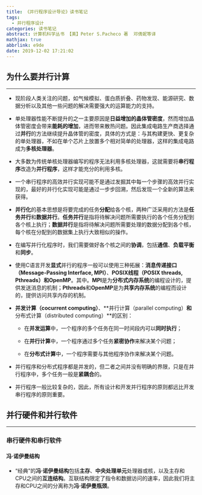 ```yaml
---
title: 《并行程序设计导论》读书笔记
tags:
  - 并行程序设计
categories: 读书笔记
abstract: 计算机科学丛书 【美】Peter S.Pacheco 著  邓倩妮等译
mathjax: true
abbrlink: e9de
date: 2019-12-02 17:21:02
---
```

## 为什么要并行计算
---

- 现阶段人类关注的问题，如气候模拟、蛋白质折叠、药物发现、能源研究、数据分析以及其他一些问题的解决需要强大的运算能力的支持。

- 单处理器性能不断提升的之一主要原因是**日益增加的晶体管密度**，然而增加晶体管密度会带来**能耗的增加**，进而带来散热问题。因此集成电路生产商选择通过**并行**的方法继续提升晶体管的密度，具体的方式是：与其构建更快、更复杂的单处理器，不如在单个芯片上放置多个相对简单的处理器，这样的集成电路成为**多核处理器**。

- 大多数为传统单核处理器编写的程序无法利用多核处理器，这就需要将**串行程序**改造为**并行程序**，这样才能充分的利用多核。

- 一个串行程序的高效并行实现可能不是通过发掘其中每一个步骤的高效并行实现的，最好的并行化实现可能是通过一步步回溯，然后发现一个全新的算法来获得。

- **并行化**的基本思想是将要完成的任务**分配**给各个核，两种广泛采用的方法是**任务并行**和**数据并行**。**任务并行**是指将待解决问题所需要执行的各个任务分配到各个核上执行；**数据并行**是指将待解决问题所需要处理的数据分配到各个核，每个核在分配到的数据集上执行大致相似的操作。
    
- 在编写并行化程序时，我们需要做好各个核之间的**协调**，包括**通信**、**负载平衡**和**同步**。

- 使用C语言开发**显式**并行的程序一般可以使用三种拓展：**消息传递接口（Message-Passing Interface, MPI）**、**POSIX线程（POSIX threads, Pthreads）**和**OpenMP**。其中。**MPI**是为**分布式内存系统**的编程设计的，提供发送消息的机制；**Pthreads**和**OpenMP**是为**共享内存系统**的编程而设计的，提供访问共享内存的机制。

- **并发计算（cocurrent computing）**、**并行计算（parallel computing）**和**分布式计算（distributed computing）**的区别：

    - 在**并发运算**中，一个程序的多个任务在同一时间段内可以**同时执行**；
    
    - 在**并行计算**中，一个程序通过多个任务**紧密协作**来解决某个问题；
    
    - 在**分布式计算**中，一个程序需要与其他程序协作来解决某个问题。

- 并行程序和分布式程序都是并发的，但二者之间并没有明确的界限，只是在并行程序中，多个任务一般是**紧耦合**的。

- 并行程序一般比较复杂的，因此，所有设计和开发并行程序的原则都远比开发串行程序的原则重要。

## 并行硬件和并行软件
---
### 串行硬件和串行软件
#### 冯·诺伊曼结构

- “经典”的**冯·诺伊曼结构**包括**主存**、**中央处理单元**处理器或核，以及主存和CPU之间的**互连结构**。互联结构限定了指令和数据访问的速率，因此我们将主存和CPU之间的分离称为**冯·诺伊曼瓶颈**。
